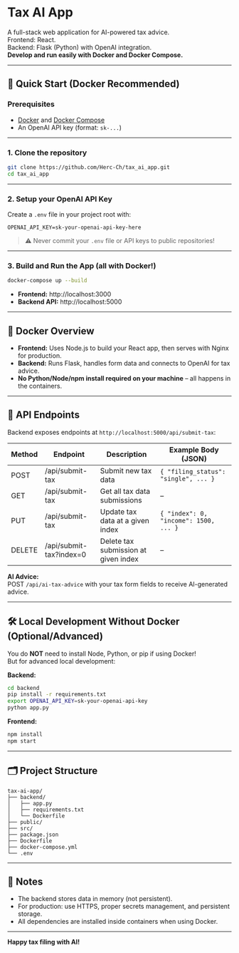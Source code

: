 
# Tax AI App

A full-stack web application for AI-powered tax advice.  
Frontend: React.  
Backend: Flask (Python) with OpenAI integration.  
**Develop and run easily with Docker and Docker Compose.**

---

## 🚀 Quick Start (Docker Recommended)

### Prerequisites

- [Docker](https://www.docker.com/) and [Docker Compose](https://docs.docker.com/compose/)
- An OpenAI API key (format: `sk-...`)

---

### 1. Clone the repository

```bash
git clone https://github.com/Herc-Ch/tax_ai_app.git
cd tax_ai_app
```

---

### 2. Setup your OpenAI API Key

Create a `.env` file in your project root with:

```env
OPENAI_API_KEY=sk-your-openai-api-key-here
```

> ⚠️ Never commit your `.env` file or API keys to public repositories!

---

### 3. Build and Run the App (all with Docker!)

```bash
docker-compose up --build
```

- **Frontend:** http://localhost:3000  
- **Backend API:** http://localhost:5000

---

## 🐳 Docker Overview

- **Frontend:** Uses Node.js to build your React app, then serves with Nginx for production.
- **Backend:** Runs Flask, handles form data and connects to OpenAI for tax advice.
- **No Python/Node/npm install required on your machine** – all happens in the containers.

---

## 🔗 API Endpoints

Backend exposes endpoints at `http://localhost:5000/api/submit-tax`:

| Method | Endpoint                        | Description                                | Example Body (JSON)                            |
|--------|---------------------------------|--------------------------------------------|------------------------------------------------|
| POST   | /api/submit-tax                 | Submit new tax data                        | `{ "filing_status": "single", ... }`           |
| GET    | /api/submit-tax                 | Get all tax data submissions               | –                                              |
| PUT    | /api/submit-tax                 | Update tax data at a given index           | `{ "index": 0, "income": 1500, ... }`          |
| DELETE | /api/submit-tax?index=0         | Delete tax submission at given index       | –                                              |


**AI Advice:**  
POST `/api/ai-tax-advice` with your tax form fields to receive AI-generated advice.

---

## 🛠️ Local Development Without Docker (Optional/Advanced)

You do **NOT** need to install Node, Python, or pip if using Docker!  
But for advanced local development:

**Backend:**

```bash
cd backend
pip install -r requirements.txt
export OPENAI_API_KEY=sk-your-openai-api-key
python app.py
```

**Frontend:**

```bash
npm install
npm start
```

---

## 🗂️ Project Structure

```
tax-ai-app/
├── backend/
│   ├── app.py
│   ├── requirements.txt
│   └── Dockerfile
├── public/
├── src/
├── package.json
├── Dockerfile
├── docker-compose.yml
└── .env
```

---

## 📝 Notes

- The backend stores data in memory (not persistent).
- For production: use HTTPS, proper secrets management, and persistent storage.
- All dependencies are installed inside containers when using Docker.

---

**Happy tax filing with AI!**

